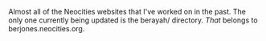 Almost all of the Neocities websites that I've worked on in the past. The only one currently being updated is the berayah/ directory. <em>That</em> belongs to berjones.neocities.org.
